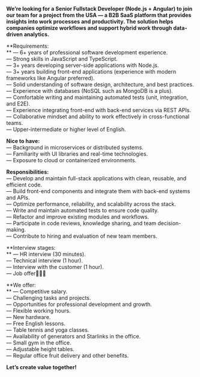 **We’re looking for a Senior Fullstack Developer (Node.js + Angular) to join
our team for a project from the USA — a B2B SaaS platform that provides
insights into work processes and productivity. The solution helps companies
optimize workflows and support hybrid work through data-driven analytics.**

**Requirements:  
** — 6+ years of professional software development experience.  
— Strong skills in JavaScript and TypeScript.  
— 3+ years developing server-side applications with Node.js.  
— 3+ years building front-end applications (experience with modern frameworks
like Angular preferred).  
— Solid understanding of software design, architecture, and best practices.  
— Experience with databases (NoSQL such as MongoDB is a plus).  
— Comfortable writing and maintaining automated tests (unit, integration, and
E2E).  
— Experience integrating front-end with back-end services via REST APIs.  
— Collaborative mindset and ability to work effectively in cross-functional
teams.  
— Upper-intermediate or higher level of English.  
  
**Nice to have:**  
— Background in microservices or distributed systems.  
— Familiarity with UI libraries and real-time technologies.  
— Exposure to cloud or containerized environments.

**Responsibilities:**  
— Develop and maintain full-stack applications with clean, reusable, and
efficient code.  
— Build front-end components and integrate them with back-end systems and
APIs.  
— Optimize performance, reliability, and scalability across the stack.  
— Write and maintain automated tests to ensure code quality.  
— Refactor and improve existing modules and workflows.  
— Participate in code reviews, knowledge sharing, and team decision-making.  
— Contribute to hiring and evaluation of new team members.

**Interview stages:  
** — HR interview (30 minutes).  
— Technical interview (1 hour).  
— Interview with the customer (1 hour).  
— Job offer🎉🎉🎉

**We offer:  
** — Competitive salary.  
— Challenging tasks and projects.  
— Opportunities for professional development and growth.  
— Flexible working hours.  
— New hardware.  
— Free English lessons.  
— Table tennis and yoga classes.  
— Availability of generators and Starlinks in the office.  
— Small gym in the office.  
— Adjustable height tables.  
— Regular office fruit delivery and other benefits.

**Let’s create value together!**